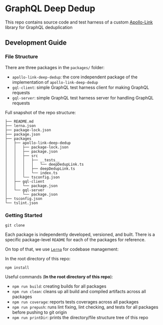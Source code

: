 # GraphQL Deep Dedup

This repo contains source code and test harness of a custom [Apollo-Link](https://www.apollographql.com/docs/link/) library for GraphQL deduplication

## Development Guide

### File Structure

There are three packages in the `packages/` folder:

- `apollo-link-deep-dedup`: the core independent package of the implementation of `apollo-link-deep-dedup`
- `gql-client`: simple GraphQL test harness client for making GraphQL requests
- `gql-server`: simple GraphQL test harness server for handling GraphQL requests

Full snapshot of the repo structure:
```
├── README.md
├── lerna.json
├── package-lock.json
├── package.json
├── packages
│   ├── apollo-link-deep-dedup
│   │   ├── package-lock.json
│   │   ├── package.json
│   │   ├── src
│   │   │   ├── __tests__
│   │   │   │   └── deepDedupLink.ts
│   │   │   ├── deepDedupLink.ts
│   │   │   └── index.ts
│   │   └── tsconfig.json
│   ├── gql-client
│   │   └── package.json
│   └── gql-server
│       └── package.json
├── tsconfig.json
└── tslint.json
```

### Getting Started

```shell
git clone
```

Each package is independently developed, versioned, and built. There is a specific package-level `README` for each of the packages for reference.

On top of that, we use [`Lerna`](https://lernajs.io/) for codebase management:

In the root directory of this repo:

```shell
npm install
```

Useful commands (__In the root directory of this repo__):

- `npm run build`: creating builds for all packages
- `npm run clean`: cleans up all build and compiled artifacts across all packages
- `npm run coverage`: reports tests coverages across all packages
- `npm run prepush`: runs lint fixing, lint checking, and tests for all packages before pushing to git origin
- `npm run printDir`: prints the directory/file structure tree of this repo
